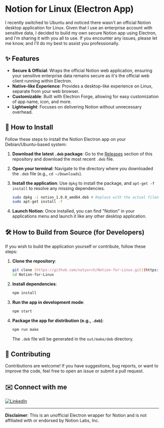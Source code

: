 # Notion for Linux (Electron App)

I recently switched to Ubuntu and noticed there wasn't an official Notion desktop application for Linux. Given that I use an enterprise account with sensitive data, I decided to build my own secure Notion app using Electron, and I'm sharing it with you all to use. If you encounter any issues, please let me know, and I'll do my best to assist you professionally.

## ✨ Features

* **Secure & Official**: Wraps the official Notion web application, ensuring your sensitive enterprise data remains secure as it's the official web client running within Electron.
* **Native-like Experience**: Provides a desktop-like experience on Linux, separate from your web browser.
* **Customizable**: Built with Electron Forge, allowing for easy customization of app name, icon, and more.
* **Lightweight**: Focuses on delivering Notion without unnecessary overhead.

## 🚀 How to Install

Follow these steps to install the Notion Electron app on your Debian/Ubuntu-based system:

1.  **Download the latest `.deb` package**:
    Go to the [Releases](https://github.com/notyorch/Notion-for-Linux/releases) section of this repository and download the most recent `.deb` file.

2.  **Open your terminal**:
    Navigate to the directory where you downloaded the `.deb` file (e.g., `cd ~/Downloads`).

3.  **Install the application**:
    Use `dpkg` to install the package, and `apt-get -f install` to resolve any missing dependencies.

    ```bash
    sudo dpkg -i notion_1.0.0_amd64.deb # Replace with the actual filename if different
    sudo apt-get install -f
    ```

4.  **Launch Notion**:
    Once installed, you can find "Notion" in your applications menu and launch it like any other desktop application.

## 🛠️ How to Build from Source (for Developers)

If you wish to build the application yourself or contribute, follow these steps:

1.  **Clone the repository**:
    ```bash
    git clone [https://github.com/notyorch/Notion-for-Linux.git](https://github.com/notyorch/Notion-for-Linux.git)
    cd Notion-for-Linux
    ```

2.  **Install dependencies**:
    ```bash
    npm install
    ```

3.  **Run the app in development mode**:
    ```bash
    npm start
    ```

4.  **Package the app for distribution (e.g., `.deb`)**:
    ```bash
    npm run make
    ```
    The `.deb` file will be generated in the `out/make/deb` directory.

## 🤝 Contributing

Contributions are welcome\! If you have suggestions, bug reports, or want to improve the code, feel free to open an issue or submit a pull request.

## ✉️ Connect with me

<p align="left">
  <a href="https://www.linkedin.com/in/jorgeenriquevp/" target="_blank">
    <img src="https://img.shields.io/badge/LinkedIn-0077B5?style=for-the-badge&logo=linkedin&logoColor=white" alt="LinkedIn">
  </a>
</p>

---

**Disclaimer**: This is an unofficial Electron wrapper for Notion and is not affiliated with or endorsed by Notion Labs, Inc.

